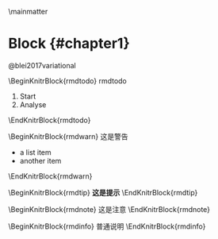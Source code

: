 \mainmatter

# Block {#chapter1}

@blei2017variational

\BeginKnitrBlock{rmdtodo}
rmdtodo

1. Start
1. Analyse

\EndKnitrBlock{rmdtodo}



\BeginKnitrBlock{rmdwarn}
这是警告

- a list item
- another item

\EndKnitrBlock{rmdwarn}



\BeginKnitrBlock{rmdtip}
__这是提示__
\EndKnitrBlock{rmdtip}

\BeginKnitrBlock{rmdnote}
这是注意
\EndKnitrBlock{rmdnote}

\BeginKnitrBlock{rmdinfo}
普通说明
\EndKnitrBlock{rmdinfo}





